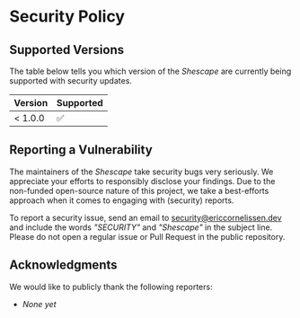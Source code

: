 # Security Policy

## Supported Versions

The table below tells you which version of the _Shescape_ are currently being
supported with security updates.

| Version | Supported          |
| ------- | ------------------ |
| < 1.0.0 | :white_check_mark: |

## Reporting a Vulnerability

The maintainers of the _Shescape_ take security bugs very seriously. We
appreciate your efforts to responsibly disclose your findings. Due to the
non-funded open-source nature of this project, we take a best-efforts approach
when it comes to engaging with (security) reports.

To report a security issue, send an email to [security@ericcornelissen.dev] and
include the words _"SECURITY"_ and _"Shescape"_ in the subject line. Please
do not open a regular issue or Pull Request in the public repository.

## Acknowledgments

We would like to publicly thank the following reporters:

- _None yet_

[security@ericcornelissen.dev]: mailto:security@ericcornelissen.dev?subject=SECURITY%20%28Shescape%29
